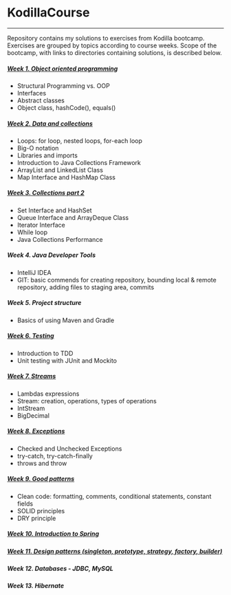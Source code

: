 # KodillaCourse

------------

Repository contains my solutions to exercises from Kodilla bootcamp. Exercises are grouped by topics according to course weeks.
Scope of the bootcamp, with links to directories containing solutions, is described below.  

##### [Week 1. Object oriented programming](https://github.com/agatarauzer/KodillaCourse/tree/working1/kodilla-OOP/src/main/java/com/kodilla) 
- Structural Programming vs. OOP
- Interfaces
- Abstract classes
- Object class, hashCode(), equals()

##### [Week 2. Data and collections](https://github.com/agatarauzer/KodillaCourse/tree/working1/kodilla-data-collections/src/main/java/com/kodilla)
- Loops: for loop, nested loops, for-each loop
- Big-O notation
- Libraries and imports
- Introduction to Java Collections Framework
- ArrayList and LinkedList Class
- Map Interface and HashMap Class
  
##### [Week 3. Collections part 2](https://github.com/agatarauzer/KodillaCourse/tree/working1/kodilla-collections/src/main/java/com/kodilla)
- Set Interface and HashSet
- Queue Interface and ArrayDeque Class
- Iterator Interface
- While loop
- Java Collections Performance 

##### Week 4. Java Developer Tools
- IntelliJ IDEA
- GIT: basic commends for creating repository, bounding local & remote repository, adding files to staging area, commits 

##### Week 5. Project structure
- Basics of using Maven and Gradle

##### [Week 6. Testing](https://github.com/agatarauzer/KodillaCourse/tree/working1/kodilla-testing/src)   
- Introduction to TDD 
- Unit testing with JUnit and Mockito

##### [Week 7. Streams](https://github.com/agatarauzer/KodillaCourse/tree/working1/kodilla-stream/src) 
- Lambdas expressions
- Stream: creation, operations, types of operations
- IntStream
- BigDecimal

##### [Week 8. Exceptions](https://github.com/agatarauzer/KodillaCourse/tree/working1/kodilla-exception/src/main/java/com/kodilla/exception/test)  
- Checked and Unchecked Exceptions
- try-catch, try-catch-finally
- throws and throw

##### [Week 9. Good patterns](https://github.com/agatarauzer/KodillaCourse/tree/working1/kodilla-good-patterns/src) 
- Clean code: formatting, comments, conditional statements, constant fields
- SOLID principles
- DRY principle


##### [Week 10. Introduction to Spring](https://github.com/agatarauzer/KodillaCourse/tree/working1/kodilla-spring/src) 

##### [Week 11. Design patterns (singleton, prototype, strategy, factory, builder)](https://github.com/agatarauzer/KodillaCourse/tree/working1/kodilla-patterns_1/src)     

##### Week 12. Databases - JDBC, MySQL  

##### Week 13. Hibernate    

